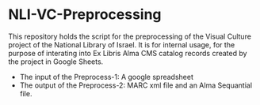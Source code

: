 # NLI-VC-Preprocessing

This repository holds the script for the preprocessing of the Visual Culture project of the National Library of Israel.
It is for internal usage, for the purpose of interating into Ex Libris Alma CMS catalog records created by the project in Google Sheets.

- The input of the Preprocess-1: A google spreadsheet
- The output of the Preprocess-2: MARC xml file and an Alma Sequantial file.
